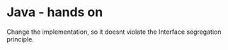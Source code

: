 
# Java - hands on
Change the implementation, so it doesnt violate the Interface segregation principle.
